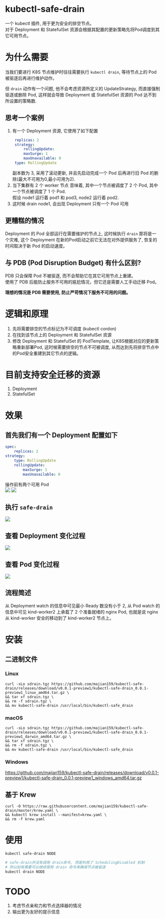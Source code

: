 # kubectl-safe-drain
一个 kubectl 插件, 用于更为安全的排空节点。  
对于 Deployment 和 StatefulSet 资源会根据其配置的更新策略先将Pod调度到其它可用节点。

# 为什么需要
当我们要进行 K8S 节点维护时往往需要执行 `kubectl drain`, 等待节点上的 Pod 被驱逐后再进行维护动作。  

但 `drain` 动作有一个问题, 他不会考虑资源所定义的 UpdateStrategy, 而直接强制驱逐或删除 Pod, 这样就会导致 Deployment 或 StatefulSet 资源的 Pod 达不到所设置的策略数.  

## 思考一个案例
1. 有一个 Deployment 资源, 它使用了如下配置
   ```yaml
    replicas: 2
    strategy:
        rollingUpdate:
        maxSurge: 1
        maxUnavailable: 0
    type: RollingUpdate
   ```
   副本数为 3, 采用了滚动更新, 并且先启动完成一个 Pod 后再进行旧 Pod 的删除(最大不可用为0,最小可用为2).
2. 当下集群有 2 个 worker 节点
   意味着, 其中一个节点被调度了 2 个 Pod, 其中一个节点被调度了 1 个 Pod.  
   假设 node1 运行着 pod1 和 pod3, node2 运行着 pod2.
3. 这时候 drain node1, 会出现 Deployment 只有一个 Pod 可用

## 更糟糕的情况
Deployment 的 Pod 全部运行在需要维护的节点上, 这时候执行 `drain` 那将是一个灾难, 这个 Deployment 在新的Pod启动之前它无法在对外提供服务了, 恢复的时间取决于新 Pod 的启动速度。

## 与 PDB (Pod Disruption Budget) 有什么区别?
PDB 只会保障 Pod 不被驱逐, 而不会帮助它在其它可用节点上重建。  
使用了 PDB 后能防止服务不可用的尴尬情况，但它还是需要人工手动迁移 Pod。  

**理想的情况是 PDB 需要使用, 防止严苛情况下服务不可用的问题。**

# 逻辑和原理
1. 先将需要排空的节点标记为不可调度 (kubectl cordon)
2. 在找到该节点上的 Deployment 和 StatefulSet 资源
3. 修改 Deployment 和 StatefulSet 的 PodTemplate, 让K8S根据对应的更新策略重新部署Pod, 这时候需要排空的节点不可被调度, 从而达到先将排空节点中的Pod安全重建到其它节点的逻辑。

# 目前支持安全迁移的资源
1. Deployment
2. StatefulSet

# 效果
## 首先我们有一个 Deployment 配置如下
```yaml
spec:
    replicas: 2
strategy:
    type: RollingUpdate
    rollingUpdate:
        maxSurge: 1
        maxUnavailable: 0
```  
操作前有两个可用 Pod  
![](https://cdn.jsdelivr.net/gh/majian159/blogs@master/images/2020_04_29_19_42_iaR3Cs%20.jpg)
![](https://cdn.jsdelivr.net/gh/majian159/blogs@master/images/2020_04_29_19_42_Nb8NZA%20.png)
## 执行 `safe-drain`
![](https://cdn.jsdelivr.net/gh/majian159/blogs@master/images/2020_04_29_19_43_xc2Jhz%20.png)

## 查看 Deployment 变化过程
![](https://cdn.jsdelivr.net/gh/majian159/blogs@master/images/2020_04_29_19_43_lmDtYv%20.png)

## 查看 Pod 变化过程
![](https://cdn.jsdelivr.net/gh/majian159/blogs@master/images/2020_04_29_19_43_Nd6lPE%20.png)

## 流程简述
从 Deployment watch 的信息中可见最小 Ready 数没有小于 2, 从 Pod watch 的信息中可见 kind-worker2 上承载了 2 个准备就绪的 nginx Pod, 也就是说 nginx 从 kind-worker 安全的移动到了 kind-worker2 节点上。

# 安装
## 二进制文件
### Linux
```shell script
curl -sLo sdrain.tgz https://github.com/majian159/kubectl-safe-drain/releases/download/v0.0.1-preview1/kubectl-safe-drain_0.0.1-preview1_linux_amd64.tar.gz \
&& tar xf sdrain.tgz \
&& rm -f sdrain.tgz \
&& mv kubectl-safe-drain /usr/local/bin/kubectl-safe_drain
```
### macOS
```shell script
curl -sLo sdrain.tgz https://github.com/majian159/kubectl-safe-drain/releases/download/v0.0.1-preview1/kubectl-safe-drain_0.0.1-preview1_darwin_amd64.tar.gz \
&& tar xf sdrain.tgz \
&& rm -f sdrain.tgz \
&& mv kubectl-safe-drain /usr/local/bin/kubectl-safe_drain
```
### Windows
https://github.com/majian159/kubectl-safe-drain/releases/download/v0.0.1-preview1/kubectl-safe-drain_0.0.1-preview1_windows_amd64.tar.gz

## 基于 Krew
```shell script
curl -O https://raw.githubusercontent.com/majian159/kubectl-safe-drain/master/krew.yaml \
&& kubectl krew install --manifest=krew.yaml \
&& rm -f krew.yaml
```

# 使用
```sh
kubectl safe-drain NODE

# safe-drain并没有调用 drain命令, 而是利用了 SchedulingDisabled 机制
# 所以如有需要可以继续使用 drain 命令来确保节点被驱逐
kubectl drain NODE
```

# TODO
1. 考虑节点亲和力和节点选择器的情况
2. 输出更为友好的提示信息
